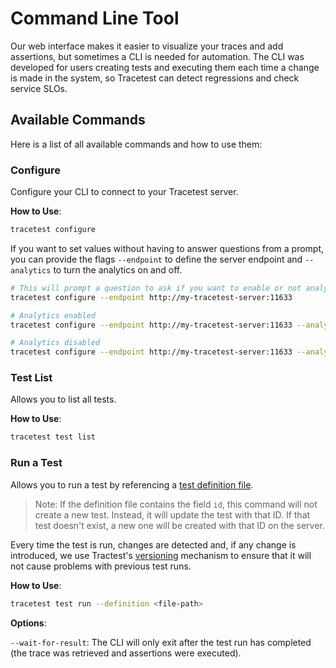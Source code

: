 # Command Line Tool

Our web interface makes it easier to visualize your traces and add assertions, but sometimes a CLI is needed for automation. The CLI was developed for users creating tests and executing them each time a change is made in the system, so Tracetest can detect regressions and check service SLOs.


## **Available Commands**

Here is a list of all available commands and how to use them:

### **Configure**
Configure your CLI to connect to your Tracetest server.


**How to Use**:


```sh
tracetest configure
```

If you want to set values without having to answer questions from a prompt, you can provide the flags `--endpoint` to define the server endpoint and `--analytics` to turn the analytics on and off.


```sh
# This will prompt a question to ask if you want to enable or not analytics
tracetest configure --endpoint http://my-tracetest-server:11633

# Analytics enabled
tracetest configure --endpoint http://my-tracetest-server:11633 --analytics

# Analytics disabled
tracetest configure --endpoint http://my-tracetest-server:11633 --analytics=false
```

### **Test List**


Allows you to list all tests.


**How to Use**:


```sh
tracetest test list
```

### **Run a Test**

Allows you to run a test by referencing a [test definition file](./creating-tests).

> Note: If the definition file contains the field `id`, this command will not create a new test. Instead, it will update the test with that ID. If that test doesn't exist, a new one will be created with that ID on the server.


Every time the test is run, changes are detected and, if any change is introduced, we use Tractest's [versioning](../concepts/versioning) mechanism to ensure that it will not cause problems with previous test runs.

**How to Use**:


```sh
tracetest test run --definition <file-path>
```

**Options**:

`--wait-for-result`: The CLI will only exit after the test run has completed (the trace was retrieved and assertions were executed).
